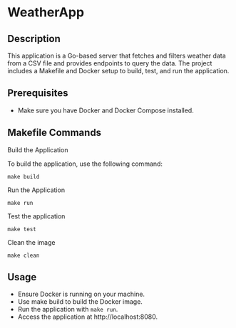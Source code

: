 
# WeatherApp


## Description

This application is a Go-based server that fetches and filters weather data from a CSV file and provides endpoints to query the data.
The project includes a Makefile and Docker setup to build, test, and run the application.

## Prerequisites

- Make sure you have Docker and Docker Compose installed.

## Makefile Commands
Build the Application

To build the application, use the following command:

```make build```

Run the Application

```make run ```

Test the application

```make test```

Clean the image

```make clean```

## Usage
- Ensure Docker is running on your machine.
- Use make build to build the Docker image.
- Run the application with `make run`.
- Access the application at http://localhost:8080.
